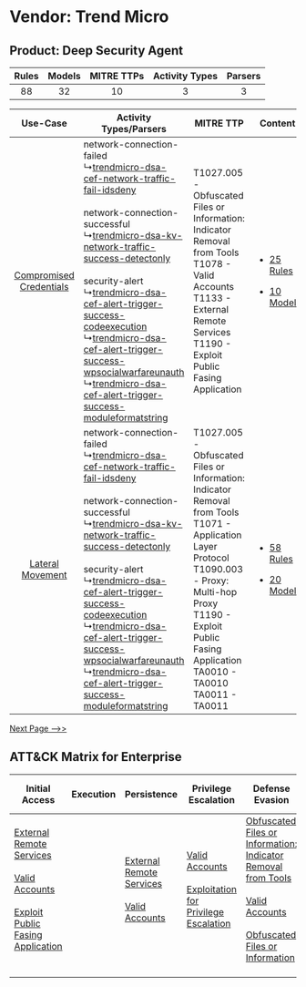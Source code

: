 Vendor: Trend Micro
===================
Product: Deep Security Agent
----------------------------
| Rules | Models | MITRE TTPs | Activity Types | Parsers |
|:-----:|:------:|:----------:|:--------------:|:-------:|
|  88   |   32   |     10     |       3        |    3    |

|    Use-Case    | Activity Types/Parsers    | MITRE TTP    | Content    |
|:----:| ---- | ---- | ---- |
| [Compromised Credentials](../../../UseCases/uc_compromised_credentials.md) |  network-connection-failed<br> ↳[trendmicro-dsa-cef-network-traffic-fail-idsdeny](Ps/pC_trendmicrodsacefnetworktrafficfailidsdeny.md)<br><br> network-connection-successful<br> ↳[trendmicro-dsa-kv-network-traffic-success-detectonly](Ps/pC_trendmicrodsakvnetworktrafficsuccessdetectonly.md)<br><br> security-alert<br> ↳[trendmicro-dsa-cef-alert-trigger-success-codeexecution](Ps/pC_trendmicrodsacefalerttriggersuccesscodeexecution.md)<br> ↳[trendmicro-dsa-cef-alert-trigger-success-wpsocialwarfareunauth](Ps/pC_trendmicrodsacefalerttriggersuccesswpsocialwarfareunauth.md)<br> ↳[trendmicro-dsa-cef-alert-trigger-success-moduleformatstring](Ps/pC_trendmicrodsacefalerttriggersuccessmoduleformatstring.md)<br> | T1027.005 - Obfuscated Files or Information: Indicator Removal from Tools<br>T1078 - Valid Accounts<br>T1133 - External Remote Services<br>T1190 - Exploit Public Fasing Application<br>    | [<ul><li>25 Rules</li></ul><ul><li>10 Models</li></ul>](RM/r_m_trend_micro_deep_security_agent_Compromised_Credentials.md) |
|        [Lateral Movement](../../../UseCases/uc_lateral_movement.md)        |  network-connection-failed<br> ↳[trendmicro-dsa-cef-network-traffic-fail-idsdeny](Ps/pC_trendmicrodsacefnetworktrafficfailidsdeny.md)<br><br> network-connection-successful<br> ↳[trendmicro-dsa-kv-network-traffic-success-detectonly](Ps/pC_trendmicrodsakvnetworktrafficsuccessdetectonly.md)<br><br> security-alert<br> ↳[trendmicro-dsa-cef-alert-trigger-success-codeexecution](Ps/pC_trendmicrodsacefalerttriggersuccesscodeexecution.md)<br> ↳[trendmicro-dsa-cef-alert-trigger-success-wpsocialwarfareunauth](Ps/pC_trendmicrodsacefalerttriggersuccesswpsocialwarfareunauth.md)<br> ↳[trendmicro-dsa-cef-alert-trigger-success-moduleformatstring](Ps/pC_trendmicrodsacefalerttriggersuccessmoduleformatstring.md)<br> | T1027.005 - Obfuscated Files or Information: Indicator Removal from Tools<br>T1071 - Application Layer Protocol<br>T1090.003 - Proxy: Multi-hop Proxy<br>T1190 - Exploit Public Fasing Application<br>TA0010 - TA0010<br>TA0011 - TA0011<br> | [<ul><li>58 Rules</li></ul><ul><li>20 Models</li></ul>](RM/r_m_trend_micro_deep_security_agent_Lateral_Movement.md)        |
[Next Page -->>](2_ds_trend_micro_deep_security_agent.md)

ATT&CK Matrix for Enterprise
----------------------------
| Initial Access                                                                                                                                                                                                                         | Execution | Persistence                                                                                                                                      | Privilege Escalation                                                                                                                                          | Defense Evasion                                                                                                                                                                                                                                                               | Credential Access | Discovery | Lateral Movement | Collection | Command and Control                                                                                                                                                                                                      | Exfiltration | Impact |
| -------------------------------------------------------------------------------------------------------------------------------------------------------------------------------------------------------------------------------------- | --------- | ------------------------------------------------------------------------------------------------------------------------------------------------ | ------------------------------------------------------------------------------------------------------------------------------------------------------------- | ----------------------------------------------------------------------------------------------------------------------------------------------------------------------------------------------------------------------------------------------------------------------------- | ----------------- | --------- | ---------------- | ---------- | ------------------------------------------------------------------------------------------------------------------------------------------------------------------------------------------------------------------------ | ------------ | ------ |
| [External Remote Services](https://attack.mitre.org/techniques/T1133)<br><br>[Valid Accounts](https://attack.mitre.org/techniques/T1078)<br><br>[Exploit Public Fasing Application](https://attack.mitre.org/techniques/T1190)<br><br> |           | [External Remote Services](https://attack.mitre.org/techniques/T1133)<br><br>[Valid Accounts](https://attack.mitre.org/techniques/T1078)<br><br> | [Valid Accounts](https://attack.mitre.org/techniques/T1078)<br><br>[Exploitation for Privilege Escalation](https://attack.mitre.org/techniques/T1068)<br><br> | [Obfuscated Files or Information: Indicator Removal from Tools](https://attack.mitre.org/techniques/T1027/005)<br><br>[Valid Accounts](https://attack.mitre.org/techniques/T1078)<br><br>[Obfuscated Files or Information](https://attack.mitre.org/techniques/T1027)<br><br> |                   |           |                  |            | [Proxy: Multi-hop Proxy](https://attack.mitre.org/techniques/T1090/003)<br><br>[Application Layer Protocol](https://attack.mitre.org/techniques/T1071)<br><br>[Proxy](https://attack.mitre.org/techniques/T1090)<br><br> |              |        |